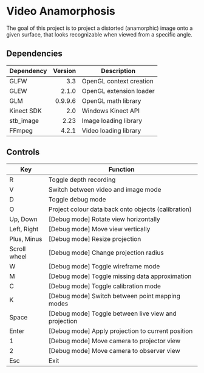 # Video Anamorphosis

The goal of this project is to project a distorted (anamorphic) image onto a given surface, that looks recognizable when viewed from a specific angle.

## Dependencies

| Dependency | Version | Description             |
|------------|--------:|-------------------------|
| GLFW       | 3.3     | OpenGL context creation |
| GLEW       | 2.1.0   | OpenGL extension loader |
| GLM        | 0.9.9.6 | OpenGL math library     |
| Kinect SDK | 2.0     | Windows Kinect API      |
| stb_image  | 2.23    | Image loading library   |
| FFmpeg     | 4.2.1   | Video loading library   |

## Controls

| Key          | Function                                             |
|--------------|------------------------------------------------------|
| R            | Toggle depth recording                               |
| V            | Switch between video and image mode                  |
| D            | Toggle debug mode                                    |
| O            | Project colour data back onto objects (calibration)  |
| Up, Down     | [Debug mode] Rotate view horizontally                |
| Left, Right  | [Debug mode] Move view vertically                    |
| Plus, Minus  | [Debug mode] Resize projection                       |
| Scroll wheel | [Debug mode] Change projection radius                |
| W            | [Debug mode] Toggle wireframe mode                   |
| M            | [Debug mode] Toggle missing data approximation       |
| C            | [Debug mode] Toggle calibration mode                 |
| K            | [Debug mode] Switch between point mapping modes      |
| Space        | [Debug mode] Toggle between live view and projection |
| Enter        | [Debug mode] Apply projection to current position    |
| 1            | [Debug mode] Move camera to projector view           |
| 2            | [Debug mode] Move camera to observer view            |
| Esc          | Exit                                                 |
